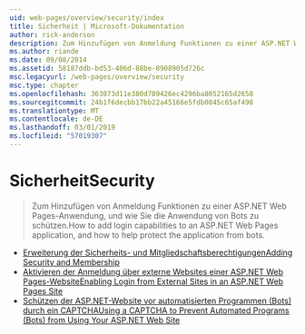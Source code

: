 ```yaml
---
uid: web-pages/overview/security/index
title: Sicherheit | Microsoft-Dokumentation
author: rick-anderson
description: Zum Hinzufügen von Anmeldung Funktionen zu einer ASP.NET Web Pages-Anwendung, und wie Sie die Anwendung von Bots zu schützen.
ms.author: riande
ms.date: 09/08/2014
ms.assetid: 58187ddb-bd53-406d-88be-8908905d726c
msc.legacyurl: /web-pages/overview/security
msc.type: chapter
ms.openlocfilehash: 363073d11e380d789426ec4296ba8052165d2658
ms.sourcegitcommit: 24b1f6decbb17bb22a45166e5fdb0845c65af498
ms.translationtype: MT
ms.contentlocale: de-DE
ms.lasthandoff: 03/01/2019
ms.locfileid: "57019307"
---
```

<a name="security"></a><span data-ttu-id="ff678-103">Sicherheit</span><span class="sxs-lookup"><span data-stu-id="ff678-103">Security</span></span>
====================
> <span data-ttu-id="ff678-104">Zum Hinzufügen von Anmeldung Funktionen zu einer ASP.NET Web Pages-Anwendung, und wie Sie die Anwendung von Bots zu schützen.</span><span class="sxs-lookup"><span data-stu-id="ff678-104">How to add login capabilities to an ASP.NET Web Pages application, and how to help protect the application from bots.</span></span>


- [<span data-ttu-id="ff678-105">Erweiterung der Sicherheits- und Mitgliedschaftsberechtigungen</span><span class="sxs-lookup"><span data-stu-id="ff678-105">Adding Security and Membership</span></span>](16-adding-security-and-membership.md)
- [<span data-ttu-id="ff678-106">Aktivieren der Anmeldung über externe Websites einer ASP.NET Web Pages-Website</span><span class="sxs-lookup"><span data-stu-id="ff678-106">Enabling Login from External Sites in an ASP.NET Web Pages Site</span></span>](enabling-login-from-external-sites-in-an-aspnet-web-pages-site.md)
- [<span data-ttu-id="ff678-107">Schützen der ASP.NET-Website vor automatisierten Programmen (Bots) durch ein CAPTCHA</span><span class="sxs-lookup"><span data-stu-id="ff678-107">Using a CAPTCHA to Prevent Automated Programs (Bots) from Using Your ASP.NET Web Site</span></span>](using-a-catpcha-to-prevent-automated-programs-bots-from-using-your-aspnet-web-site.md)
